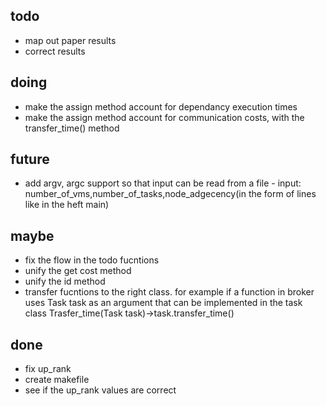 todo
---
- map out paper results
- correct results

doing
---
- make the assign method account for dependancy execution times
- make the assign method account for communication costs, with the transfer_time() method

future
---
- add argv, argc support so that input can be read from a file - input: number_of_vms,number_of_tasks,node_adgecency(in the form of lines like in the heft main) 

maybe
---
- fix the flow in the todo fucntions
- unify the get cost method
- unify the id method
- transfer fucntions to the right class. for example if a function in broker uses Task task as an argument that can be implemented in the task class Trasfer_time(Task task)->task.transfer_time()

done
---
- fix up_rank
- create makefile
- see if the up_rank values are correct